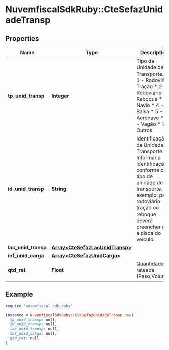 # NuvemfiscalSdkRuby::CteSefazUnidadeTransp

## Properties

| Name | Type | Description | Notes |
| ---- | ---- | ----------- | ----- |
| **tp_unid_transp** | **Integer** | Tipo da Unidade de Transporte.  * 1 - Rodoviário Tração  * 2 - Rodoviário Reboque  * 3 - Navio  * 4 - Balsa  * 5 - Aeronave  * 6 - Vagão  * 7 - Outros |  |
| **id_unid_transp** | **String** | Identificação da Unidade de Transporte.  Informar a identificação conforme o tipo de unidade de transporte.  Por exemplo: para rodoviário tração ou reboque deverá preencher com a placa do veículo. |  |
| **lac_unid_transp** | [**Array&lt;CteSefazLacUnidTransp&gt;**](CteSefazLacUnidTransp.md) |  | [optional] |
| **inf_unid_carga** | [**Array&lt;CteSefazUnidCarga&gt;**](CteSefazUnidCarga.md) |  | [optional] |
| **qtd_rat** | **Float** | Quantidade rateada (Peso,Volume). | [optional] |

## Example

```ruby
require 'nuvemfiscal_sdk_ruby'

instance = NuvemfiscalSdkRuby::CteSefazUnidadeTransp.new(
  tp_unid_transp: null,
  id_unid_transp: null,
  lac_unid_transp: null,
  inf_unid_carga: null,
  qtd_rat: null
)
```

